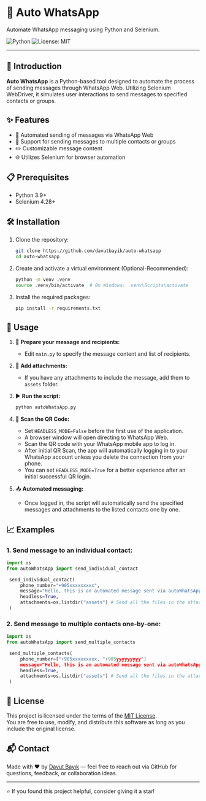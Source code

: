 # 🚀 Auto WhatsApp 

Automate WhatsApp messaging using Python and Selenium.

![Python](https://img.shields.io/badge/python-3.9%2B-blue)
![License: MIT](https://img.shields.io/badge/License-MIT-yellow.svg)

---

## 📌 Introduction

**Auto WhatsApp** is a Python-based tool designed to automate the process of sending messages through WhatsApp Web. Utilizing Selenium WebDriver, it simulates user interactions to send messages to specified contacts or groups.

## ✨ Features

- 🤖 Automated sending of messages via WhatsApp Web
- 👥 Support for sending messages to multiple contacts or groups
- ✏️ Customizable message content
- 🌐 Utilizes Selenium for browser automation

## 📋 Prerequisites
- Python 3.9+
- Selenium 4.28+

## 🛠️ Installation

1. Clone the repository:

   ```bash
   git clone https://github.com/davutbayik/auto-whatsapp
   cd auto-whatsapp

2. Create and activate a virtual environment (Optional-Recommended):

   ```bash
   python -m venv .venv
   source .venv/bin/activate  # On Windows: .venv\Scripts\activate

3. Install the required packages:
   ```bash
   pip install -r requirements.txt

## 🧪 Usage

1. 📝 **Prepare your message and recipients:**
   - Edit `main.py` to specify the message content and list of recipients.

2. 🔗 **Add attachments:**
   - If you have any attachments to include the message, add them to `assets` folder.

3. ▶️ **Run the script:**
   ```bash
   python autoWhatsApp.py
   ```

4. 📲 **Scan the QR Code:**
   - Set `HEADLESS_MODE=False` before the first use of the application.
   - A browser window will open directing to WhatsApp Web.
   - Scan the QR code with your WhatsApp mobile app to log in.
   - After initial QR Scan, the app will automatically logging in to your WhatsApp account unless you delete the connection from your phone.
   - You can set `HEADLESS_MODE=True` for a better experience after an initial successful QR login.

5. 📤 **Automated messaging:**
   - Once logged in, the script will automatically send the specified messages and attachments to the listed contacts one by one.

## 📈 Examples

### 1. Send message to an individual contact:
```python
import os
from autoWhatsApp import send_individual_contact

 send_individual_contact(
     phone_number="+905xxxxxxxxx",
     message="Hello, this is an automated message sent via autoWhatsApp module.",
     headless=True,
     attachments=os.listdir("assets") # Send all the files in the attachments folder
 )
```

### 2. Send message to multiple contacts one-by-one:
```python
import os
from autoWhatsApp import send_multiple_contacts

 send_multiple_contacts(
     phone_number=["+905xxxxxxxxx, "+905yyyyyyyyy"]
     message="Hello, this is an automated message sent via autoWhatsApp module.",
     headless=True,
     attachments=os.listdir("assets") # Send all the files in the attachments folder
 )
```

## 📄 License

This project is licensed under the terms of the [MIT License](LICENSE).  
You are free to use, modify, and distribute this software as long as you include the original license.

## 📬 Contact

Made with ❤️ by [Davut Bayık](https://github.com/davutbayik) — feel free to reach out via GitHub for questions, feedback, or collaboration ideas.

---

⭐ If you found this project helpful, consider giving it a star!
